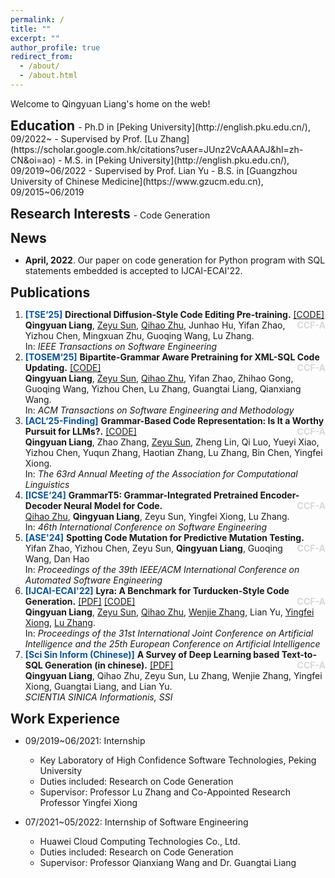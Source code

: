 ```yaml
---
permalink: /
title: ""
excerpt: ""
author_profile: true
redirect_from: 
  - /about/
  - /about.html
---
```


Welcome to Qingyuan Liang's home on the web!

<h2 style="display:inline"> Education </h2> 
- Ph.D in [Peking University](http://english.pku.edu.cn/), 09/2022~
  - Supervised by Prof. [Lu Zhang](https://scholar.google.com.hk/citations?user=JUnz2VcAAAAJ&hl=zh-CN&oi=ao)
- M.S. in [Peking University](http://english.pku.edu.cn/), 09/2019~06/2022
  - Supervised by Prof. Lian Yu
- B.S. in [Guangzhou University of Chinese Medicine](https://www.gzucm.edu.cn), 09/2015~06/2019

<p></p>
<h2 style="display:inline"> Research Interests </h2> 
- Code Generation

<p></p>
<h2 style="display:inline"> News </h2> 

- **April, 2022**.  Our paper on code generation for Python program with SQL statements embedded is accepted to IJCAI-ECAI'22.

<p></p>
<h2 style="display:inline"> Publications </h2> 

<ol>

<li>
    <strong style="color:#0b5394">[TSE‘25]</strong> <b>Directional Diffusion-Style Code Editing Pre-training.</b>  <a href="https://github.com/LIANGQINGYUAN/DivoT5">[CODE]</a> <strong style="color:#D9D8DC;float:right">CCF-A</strong>
    <br/>
    <b>Qingyuan Liang</b>, <a href="https://zysszy.github.io">Zeyu Sun</a>,  <a href="https://pkuzqh.github.io">Qihao Zhu</a>, Junhao Hu, Yifan Zhao, Yizhou Chen, Mingxuan Zhu, Guoqing Wang, Lu Zhang.
    <br/>
		In: <em> IEEE Transactions on Software Engineering</em>
</li>

<li>
    <strong style="color:#0b5394">[TOSEM‘25]</strong> <b>Bipartite-Grammar Aware Pretraining for XML-SQL Code Updating.</b>  <a href="https://github.com/LIANGQINGYUAN/BGA-TwinXSQL">[CODE]</a> <strong style="color:#D9D8DC;float:right">CCF-A</strong>
    <br/>
    <b>Qingyuan Liang</b>, <a href="https://zysszy.github.io">Zeyu Sun</a>,  <a href="https://pkuzqh.github.io">Qihao Zhu</a>, Yifan Zhao, Zhihao Gong, Guoqing Wang, Yizhou Chen, Lu Zhang, Guangtai Liang, Qianxiang Wang.
    <br/>
		In: <em> ACM Transactions on Software Engineering and Methodology</em>
</li>

<li>
    <strong style="color:#0b5394">[ACL‘25-Finding]</strong> <b>Grammar-Based Code Representation: Is It a Worthy Pursuit for LLMs?.</b>  <a href="https://github.com/LIANGQINGYUAN/BGA-TwinXSQL">[CODE]</a> <strong style="color:#D9D8DC;float:right">CCF-A</strong>
    <br/>
    <b>Qingyuan Liang</b>, Zhao Zhang, <a href="https://zysszy.github.io">Zeyu Sun</a>, Zheng Lin, Qi Luo, Yueyi Xiao, Yizhou Chen, Yuqun Zhang, Haotian Zhang, Lu Zhang, Bin Chen, Yingfei Xiong.
    <br/>
		In: <em> The 63rd Annual Meeting of the Association for Computational Linguistics</em>
</li>

<li>
    <strong style="color:#0b5394">[ICSE‘24]</strong> <b>GrammarT5: Grammar-Integrated Pretrained Encoder-Decoder Neural Model for Code.</b> </a> <strong style="color:#D9D8DC;float:right">CCF-A</strong>
    <br/>
    <a href="https://pkuzqh.github.io">Qihao Zhu</a>, <b>Qingyuan Liang</b>, Zeyu Sun, Yingfei Xiong, Lu Zhang.
    <br/>
		In: <em> 46th International Conference on Software Engineering</em>
</li>

<li>
    <strong style="color:#0b5394">[ASE'24]</strong> <b>Spotting Code Mutation for Predictive Mutation Testing.</b>   <strong style="color:#D9D8DC;float:right">CCF-A</strong>
    <br/>
	Yifan Zhao, Yizhou Chen, Zeyu Sun, <b>Qingyuan Liang</b>, Guoqing Wang, Dan Hao
    <br/>
    In: <em> Proceedings of the 39th IEEE/ACM International Conference on Automated Software Engineering</em>
</li>


<li>
    <strong style="color:#0b5394">[IJCAI-ECAI'22]</strong> <b>Lyra: A Benchmark for Turducken-Style Code Generation.</b>  <a href="../papers/IJCAI2022_Lyra A Benchmark for Turducken-Style Code Generation.pdf">[PDF]</a> <a href="https://github.com/LIANGQINGYUAN/Lyra">[CODE]</a> <strong style="color:#D9D8DC;float:right">CCF-A</strong>
    <br/>
    <b>Qingyuan Liang</b>, <a href="https://zysszy.github.io">Zeyu Sun</a>,  <a href="https://pkuzqh.github.io">Qihao Zhu</a>, <a href="https://w-j-zhang.github.io">Wenjie Zhang</a>, Lian Yu, <a href="https://xiongyingfei.github.io">Yingfei Xiong</a>, <a href="https://scholar.google.com.hk/citations?user=JUnz2VcAAAAJ&hl=zh-CN&oi=ao">Lu Zhang</a>.
    <br/>
		In: <em> Proceedings of the 31st International Joint Conference on Artificial Intelligence and the 25th European Conference on Artificial Intelligence</em>
</li>

<li>
    <strong style="color:#0b5394">[Sci Sin Inform (Chinese)]</strong> <b>A Survey of Deep Learning based Text-to-SQL Generation (in chinese).</b>  <a href="../papers/A survey of deep learning based text-to-SQL generation.pdf">[PDF]</a> <strong style="color:#D9D8DC;float:right">CCF-A</strong>
    <br/>
    <b>Qingyuan Liang</b>, Qihao Zhu, Zeyu Sun, Lu Zhang, Wenjie Zhang, Yingfei Xiong, Guangtai Liang, and Lian Yu.
    <br/>
    <em> SCIENTIA SINICA Informationis, SSI</em>
</li>

</ol>


<p></p>
<h2  style="display:inline"> Work Experience </h2> 

* 09/2019~06/2021: Internship
  * Key Laboratory of High Confidence Software Technologies, Peking University
  * Duties included: Research on Code Generation
  * Supervisor: Professor Lu Zhang and Co-Appointed Research Professor Yingfei Xiong

* 07/2021~05/2022: Internship of Software Engineering
  * Huawei Cloud Computing Technologies Co., Ltd.
  * Duties included: Research on Code Generation
  * Supervisor: Professor Qianxiang Wang and Dr. Guangtai Liang

